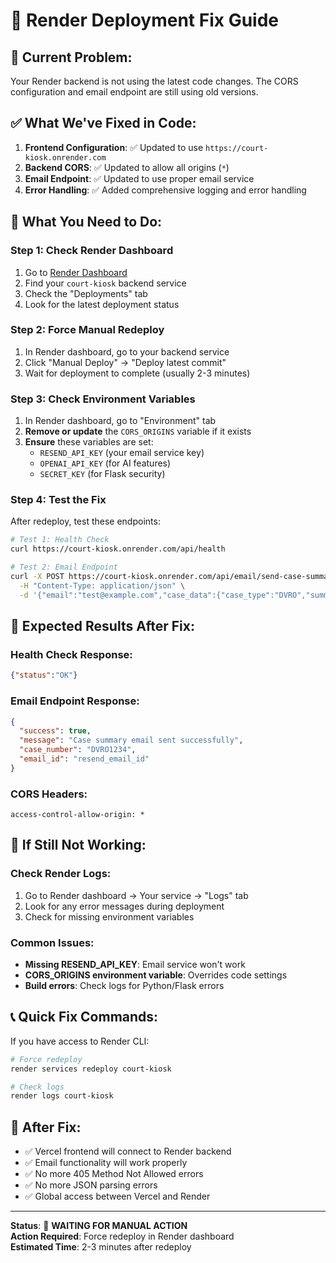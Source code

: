 # 🚀 Render Deployment Fix Guide

## 🚨 **Current Problem:**
Your Render backend is not using the latest code changes. The CORS configuration and email endpoint are still using old versions.

## ✅ **What We've Fixed in Code:**
1. **Frontend Configuration**: ✅ Updated to use `https://court-kiosk.onrender.com`
2. **Backend CORS**: ✅ Updated to allow all origins (`*`)
3. **Email Endpoint**: ✅ Updated to use proper email service
4. **Error Handling**: ✅ Added comprehensive logging and error handling

## 🔧 **What You Need to Do:**

### **Step 1: Check Render Dashboard**
1. Go to [Render Dashboard](https://dashboard.render.com)
2. Find your `court-kiosk` backend service
3. Check the "Deployments" tab
4. Look for the latest deployment status

### **Step 2: Force Manual Redeploy**
1. In Render dashboard, go to your backend service
2. Click "Manual Deploy" → "Deploy latest commit"
3. Wait for deployment to complete (usually 2-3 minutes)

### **Step 3: Check Environment Variables**
1. In Render dashboard, go to "Environment" tab
2. **Remove or update** the `CORS_ORIGINS` variable if it exists
3. **Ensure** these variables are set:
   - `RESEND_API_KEY` (your email service key)
   - `OPENAI_API_KEY` (for AI features)
   - `SECRET_KEY` (for Flask security)

### **Step 4: Test the Fix**
After redeploy, test these endpoints:

```bash
# Test 1: Health Check
curl https://court-kiosk.onrender.com/api/health

# Test 2: Email Endpoint
curl -X POST https://court-kiosk.onrender.com/api/email/send-case-summary \
  -H "Content-Type: application/json" \
  -d '{"email":"test@example.com","case_data":{"case_type":"DVRO","summary":"Test"}}'
```

## 🎯 **Expected Results After Fix:**

### **Health Check Response:**
```json
{"status":"OK"}
```

### **Email Endpoint Response:**
```json
{
  "success": true,
  "message": "Case summary email sent successfully",
  "case_number": "DVRO1234",
  "email_id": "resend_email_id"
}
```

### **CORS Headers:**
```
access-control-allow-origin: *
```

## 🚨 **If Still Not Working:**

### **Check Render Logs:**
1. Go to Render dashboard → Your service → "Logs" tab
2. Look for any error messages during deployment
3. Check for missing environment variables

### **Common Issues:**
- **Missing RESEND_API_KEY**: Email service won't work
- **CORS_ORIGINS environment variable**: Overrides code settings
- **Build errors**: Check logs for Python/Flask errors

## 📞 **Quick Fix Commands:**

If you have access to Render CLI:
```bash
# Force redeploy
render services redeploy court-kiosk

# Check logs
render logs court-kiosk
```

## 🎉 **After Fix:**
- ✅ Vercel frontend will connect to Render backend
- ✅ Email functionality will work properly
- ✅ No more 405 Method Not Allowed errors
- ✅ No more JSON parsing errors
- ✅ Global access between Vercel and Render

---

**Status**: 🔄 **WAITING FOR MANUAL ACTION**  
**Action Required**: Force redeploy in Render dashboard  
**Estimated Time**: 2-3 minutes after redeploy
